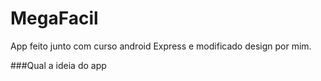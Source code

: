 # MegaFacil
App feito junto com curso android Express e modificado design por mim.

###Qual a ideia do app
